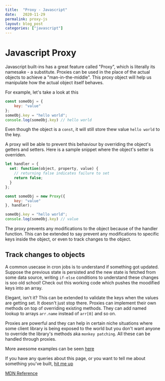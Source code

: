 ```yaml
---
title:  "Proxy - Javascript"
date:   2020-11-29
permalink: proxy-js
layout: blog_post
categories: ["javascript"]
---
```

# Javascript Proxy

Javascript built-ins has a great feature called "Proxy", which is literally its namesake - a substitute. Proxies can be used in the place of the actual objects to achieve a "man-in-the-middle". This proxy object will help us manipulate how the actual object itself behaves.

For example, let's take a look at this

```javascript
const someObj = {
    key: "value"
};
someObj.key = "hello world";
console.log(someObj.key) // hello world
```
Even though the object is a `const`, it will still store thew value `hello world` to the key. 

A proxy will be able to prevent this behaviour by overriding the object's getters and setters. Here is a sample snippet where the object's setter is overriden.

```javascript
let handler = {
  set: function(object, property, value) {
    // returning false indicates failure to set
    return false;
  }
};

const someObj = new Proxy({
    key: "value"
}, handler);

someObj.key = "hello world";
console.log(someObj.key) // value

```

The proxy prevents any modifications to the object because of the handler function. This can be extended to say prevent any modifications to specific keys inside the object, or even to track changes to the object. 


## Track changes to objects

A common usecase in cron jobs is to understand if something got updated. Suppose the previous state is persisted and the new state is fetched from some data source, writing `if-else` conditions to understand these changes is soo old school! Check out this working code which pushes the moodified keys into an array. 

<script src="https://gist.github.com/ayrusme/e57add78329fdae2c06940e409efdb8e.js"></script>

Elegant, isn't it? This can be extended to validate the keys when the values are getting set. It doesn't just stop there. Proxies can implement their own methods on top of overriding existing methods. They can add named lookup to arrays `arr.name` instead of `arr[0]` and so on. 

Proxies are powerful and they can help in certain niche situations where some client library is being exposed to the world but you don't want anyone to override the library's methods aka `monkey patching`. All these can be handled through proxies. 

More awesome examples can be seen [here](https://github.com/mikaelbr/awesome-es2015-proxy)

If you have any queries about this page, or you want to tell me about something you've built, [hit me up](mailto:hello@suryaraman.dev)

[MDN Reference](https://developer.mozilla.org/en-US/docs/Web/JavaScript/Reference/Global_Objects/Proxy)